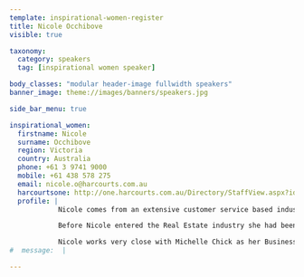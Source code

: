 ```yaml
---
template: inspirational-women-register
title: Nicole Occhibove
visible: true

taxonomy:
  category: speakers
  tag: [inspirational women speaker]

body_classes: "modular header-image fullwidth speakers"
banner_image: theme://images/banners/speakers.jpg

side_bar_menu: true

inspirational_women:
  firstname: Nicole
  surname: Occhibove
  region: Victoria
  country: Australia
  phone: +61 3 9741 9000
  mobile: +61 438 578 275
  email: nicole.o@harcourts.com.au
  harcourtsone: http://one.harcourts.com.au/Directory/StaffView.aspx?id=27671
  profile: |
            Nicole comes from an extensive customer service based industry having worked alongside one of Werribee's most well-known and successful agents, building on her wealth of skills and knowledge.

            Before Nicole entered the Real Estate industry she had been working for 10 years as an Interior Designer and Colour Consultant with Melbourne’s Awarding Winning Builders assisting them with their Display Homes and clients. 

            Nicole works very close with Michelle Chick as her Business Partner. This partnership is based on mutual strengths and they complement each other, Nicole feels blessed to be mentored by an award winning agent.
#  message:  |

---
```

